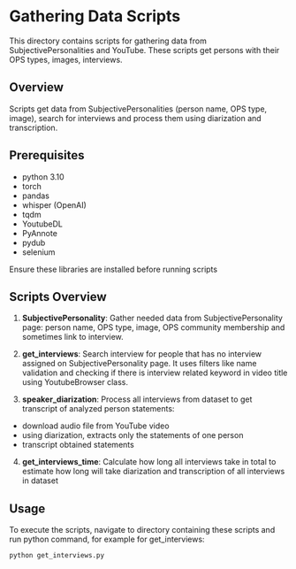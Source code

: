 # Gathering Data Scripts

This directory contains scripts for gathering data from SubjectivePersonalities and YouTube. These scripts get persons with their OPS types, images, interviews.

## Overview

Scripts get data from SubjectivePersonalities (person name, OPS type, image), search for interviews and process them using diarization and transcription.

## Prerequisites

- python 3.10
- torch
- pandas
- whisper (OpenAI)
- tqdm
- YoutubeDL
- PyAnnote
- pydub
- selenium

Ensure these libraries are installed before running scripts

## Scripts Overview

1. **SubjectivePersonality**: Gather needed data from SubjectivePersonality page: person name, OPS type, image, OPS community membership and sometimes link to interview.

2. **get_interviews**: Search interview for people that has no interview assigned on SubjectivePersonality page. It uses filters like name validation and checking if there is interview related keyword in video title using YoutubeBrowser class.

3. **speaker_diarization**: Process all interviews from dataset to get transcript of analyzed person statements:
- download audio file from YouTube video
- using diarization, extracts only the statements of one person
- transcript obtained statements

4. **get_interviews_time**: Calculate how long all interviews take in total to estimate how long will take diarization and transcription of all interviews in dataset


## Usage

To execute the scripts, navigate to directory containing these scripts and run python command, for example for get_interviews:

```bash
python get_interviews.py